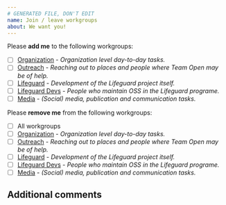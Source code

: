 ```yaml
---
# GENERATED FILE, DON'T EDIT
name: Join / leave workgroups
about: We want you!
---
```


<!--

Glad you're interested in the project!

Check any applicable checkboxes by adding an X to them. Example:
- [X] Checked
- [ ] Not checked

Use the "preview" feature to see if it worked.
It's also easier for readind and clicking links
to see more details on the different workgroups.

-->


Please **add me** to the following workgroups:
- [ ] [Organization][wg-organization] - _Organization level day-to-day tasks._
- [ ] [Outreach][wg-outreach] - _Reaching out to places and people where Team Open may be of help._
- [ ] [Lifeguard][wg-lifeguard] - _Development of the Lifeguard project itself._
- [ ] [Lifeguard Devs][wg-lifeguard-devs] - _People who maintain OSS in the Lifeguard programe._
- [ ] [Media][wg-media] - _(Social) media, publication and communication tasks._

Please **remove me** from the following workgroups:
- [ ] All workgroups
- [ ] [Organization][wg-organization] - _Organization level day-to-day tasks._
- [ ] [Outreach][wg-outreach] - _Reaching out to places and people where Team Open may be of help._
- [ ] [Lifeguard][wg-lifeguard] - _Development of the Lifeguard project itself._
- [ ] [Lifeguard Devs][wg-lifeguard-devs] - _People who maintain OSS in the Lifeguard programe._
- [ ] [Media][wg-media] - _(Social) media, publication and communication tasks._

## Additional comments

<!--

Feel free to add any other comments or requests here.
By default we'll add your username and display as they
are shown on your GitHub profile.

For example:
  username: jdoe991
  display: John Doe

-->


[wg-organization]: https://github.com/teamopen-dev/workgroups/tree/master/workgroups/wg-organization.md
[wg-outreach]: https://github.com/teamopen-dev/workgroups/tree/master/workgroups/wg-outreach.md
[wg-lifeguard]: https://github.com/teamopen-dev/workgroups/tree/master/workgroups/wg-lifeguard.md
[wg-lifeguard-devs]: https://github.com/teamopen-dev/workgroups/tree/master/workgroups/wg-lifeguard-devs.md
[wg-media]: https://github.com/teamopen-dev/workgroups/tree/master/workgroups/wg-media.md
